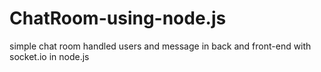 # ChatRoom-using-node.js
simple chat room handled users and message in back and front-end with socket.io in node.js

